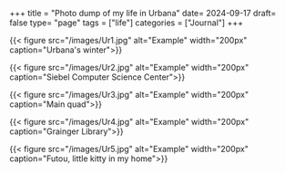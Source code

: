 +++
title = "Photo dump of my life in Urbana"
date= 2024-09-17
draft= false
type= "page"
tags = ["life"]
categories = ["Journal"]
+++

{{< figure src="/images/Ur1.jpg" alt="Example" width="200px" caption="Urbana's winter">}}

{{< figure src="/images/Ur2.jpg" alt="Example" width="200px" caption="Siebel Computer Science Center">}}

{{< figure src="/images/Ur3.jpg" alt="Example" width="200px" caption="Main quad">}}

{{< figure src="/images/Ur4.jpg" alt="Example" width="200px" caption="Grainger Library">}}

{{< figure src="/images/Ur5.jpg" alt="Example" width="200px" caption="Futou, little kitty in my home">}}